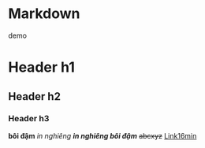# Markdown
demo
# Header h1
## Header h2
### Header h3
**bôi đậm** *in nghiêng* ***in nghiêng bôi đậm*** ~~abcxyz~~
[Link16min](http://infosakura.com)
